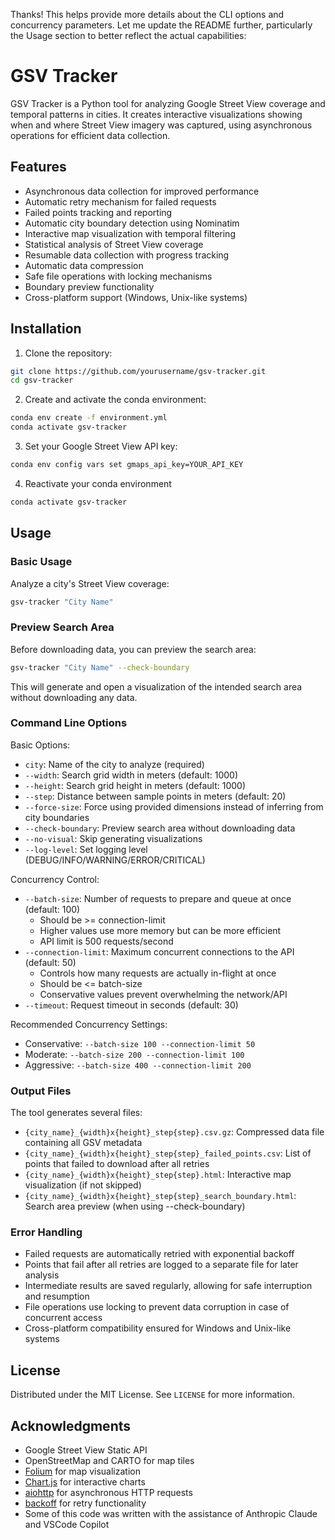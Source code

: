 Thanks! This helps provide more details about the CLI options and concurrency parameters. Let me update the README further, particularly the Usage section to better reflect the actual capabilities:

# GSV Tracker

GSV Tracker is a Python tool for analyzing Google Street View coverage and temporal patterns in cities. It creates interactive visualizations showing when and where Street View imagery was captured, using asynchronous operations for efficient data collection.

## Features

- Asynchronous data collection for improved performance
- Automatic retry mechanism for failed requests
- Failed points tracking and reporting
- Automatic city boundary detection using Nominatim
- Interactive map visualization with temporal filtering
- Statistical analysis of Street View coverage
- Resumable data collection with progress tracking
- Automatic data compression
- Safe file operations with locking mechanisms
- Boundary preview functionality
- Cross-platform support (Windows, Unix-like systems)

## Installation

1. Clone the repository:
```bash
git clone https://github.com/yourusername/gsv-tracker.git
cd gsv-tracker
```

2. Create and activate the conda environment:
```bash
conda env create -f environment.yml
conda activate gsv-tracker
```

3. Set your Google Street View API key:
```bash
conda env config vars set gmaps_api_key=YOUR_API_KEY
```

4. Reactivate your conda environment
```bash
conda activate gsv-tracker
```

<!-- 5. Install the package in development mode:
```bash
pip install -e .
``` -->

## Usage

### Basic Usage

Analyze a city's Street View coverage:
```bash
gsv-tracker "City Name"
```

### Preview Search Area

Before downloading data, you can preview the search area:
```bash
gsv-tracker "City Name" --check-boundary
```
This will generate and open a visualization of the intended search area without downloading any data.

### Command Line Options

Basic Options:
- `city`: Name of the city to analyze (required)
- `--width`: Search grid width in meters (default: 1000)
- `--height`: Search grid height in meters (default: 1000)
- `--step`: Distance between sample points in meters (default: 20)
- `--force-size`: Force using provided dimensions instead of inferring from city boundaries
- `--check-boundary`: Preview search area without downloading data
- `--no-visual`: Skip generating visualizations
- `--log-level`: Set logging level (DEBUG/INFO/WARNING/ERROR/CRITICAL)

Concurrency Control:
- `--batch-size`: Number of requests to prepare and queue at once (default: 100)
  - Should be >= connection-limit
  - Higher values use more memory but can be more efficient
  - API limit is 500 requests/second
- `--connection-limit`: Maximum concurrent connections to the API (default: 50)
  - Controls how many requests are actually in-flight at once
  - Should be <= batch-size
  - Conservative values prevent overwhelming the network/API
- `--timeout`: Request timeout in seconds (default: 30)

Recommended Concurrency Settings:
- Conservative: `--batch-size 100 --connection-limit 50`
- Moderate: `--batch-size 200 --connection-limit 100`
- Aggressive: `--batch-size 400 --connection-limit 200`

### Output Files

The tool generates several files:
- `{city_name}_{width}x{height}_step{step}.csv.gz`: Compressed data file containing all GSV metadata
- `{city_name}_{width}x{height}_step{step}_failed_points.csv`: List of points that failed to download after all retries
- `{city_name}_{width}x{height}_step{step}.html`: Interactive map visualization (if not skipped)
- `{city_name}_{width}x{height}_step{step}_search_boundary.html`: Search area preview (when using --check-boundary)

### Error Handling

- Failed requests are automatically retried with exponential backoff
- Points that fail after all retries are logged to a separate file for later analysis
- Intermediate results are saved regularly, allowing for safe interruption and resumption
- File operations use locking to prevent data corruption in case of concurrent access
- Cross-platform compatibility ensured for Windows and Unix-like systems

## License

Distributed under the MIT License. See `LICENSE` for more information.

## Acknowledgments

- Google Street View Static API
- OpenStreetMap and CARTO for map tiles
- [Folium](https://python-visualization.github.io/folium/) for map visualization
- [Chart.js](https://www.chartjs.org/) for interactive charts
- [aiohttp](https://docs.aiohttp.org/) for asynchronous HTTP requests
- [backoff](https://github.com/litl/backoff) for retry functionality
- Some of this code was written with the assistance of Anthropic Claude and VSCode Copilot